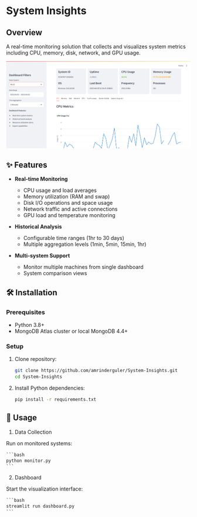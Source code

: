 # System Insights

## Overview
A real-time monitoring solution that collects and visualizes system metrics including CPU, memory, disk, network, and GPU usage.

![Dashboard Preview](assets/dashboard-preview.png)

## ✨ Features
- **Real-time Monitoring**
  - CPU usage and load averages
  - Memory utilization (RAM and swap)
  - Disk I/O operations and space usage
  - Network traffic and active connections
  - GPU load and temperature monitoring

- **Historical Analysis**
  - Configurable time ranges (1hr to 30 days)
  - Multiple aggregation levels (1min, 5min, 15min, 1hr)

- **Multi-system Support**
  - Monitor multiple machines from single dashboard
  - System comparison views

## 🛠️ Installation

### Prerequisites
- Python 3.8+
- MongoDB Atlas cluster or local MongoDB 4.4+ 

### Setup
1. Clone repository:
   ```bash
   git clone https://github.com/amrinderguler/System-Insights.git
   cd System-Insights
   ```
2. Install Python dependencies:
    ```bash
    pip install -r requirements.txt
    ```

## 🚀 Usage

1. Data Collection

Run on monitored systems:

    ```bash
    python monitor.py
    ```

2. Dashboard

Start the visualization interface:

    ```bash
    streamlit run dashboard.py
    ```
    

